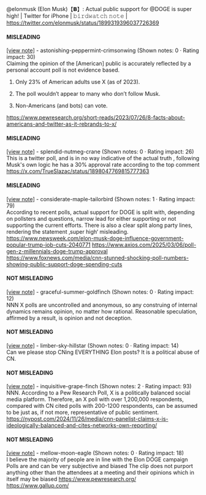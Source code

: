 @elonmusk (Elon Musk)【𝗕】: Actual public support for @DOGE is super high! | Twitter for iPhone | 𝚋𝚒𝚛𝚍𝚠𝚊𝚝𝚌𝚑 𝚗𝚘𝚝𝚎 | https://twitter.com/elonmusk/status/1899319396037726369

#### MISLEADING

[[view note]](https://x.com/i/birdwatch/n/1899620387484233994) - astonishing-peppermint-crimsonwing (Shown notes: 0 · Rating impact: 30)\
Claiming the opinion of the [American] public is accurately reflected by a personal account poll is not evidence based.

1) Only 23% of American adults use X (as of 2023).

2) The poll wouldn’t appear to many who don’t follow Musk.

3) Non-Americans (and bots) can vote. 

https://www.pewresearch.org/short-reads/2023/07/26/8-facts-about-americans-and-twitter-as-it-rebrands-to-x/

#### MISLEADING

[[view note]](https://x.com/i/birdwatch/n/1899401371658407989) - splendid-nutmeg-crane (Shown notes: 0 · Rating impact: 26)\
This is a twitter poll, and is in no way indicative of the actual truth , following Musk's own logic he has a 30% approval rate according to the top comment https://x.com/TrueSlazac/status/1898047769815777363

#### MISLEADING

[[view note]](https://x.com/i/birdwatch/n/1899375067559076099) - considerate-maple-tailorbird (Shown notes: 1 · Rating impact: 79)\
According to recent polls, actual support for DOGE is split with, depending on pollsters and questions, narrow lead for either supporting or not supporting the current efforts. There is also a clear split along party lines, rendering the statement ‚super high‘ misleading.
https://www.newsweek.com/elon-musk-doge-influence-government-popular-trump-job-cuts-2040771
https://www.axios.com/2025/03/06/poll-gen-z-millennials-doge-trump-approval
https://www.foxnews.com/media/cnn-stunned-shocking-poll-numbers-showing-public-support-doge-spending-cuts

#### NOT MISLEADING

[[view note]](https://x.com/i/birdwatch/n/1899564327511707753) - graceful-summer-goldfinch (Shown notes: 0 · Rating impact: 12)\
NNN X polls are uncontrolled and anonymous, so any construing of internal dynamics remains opinion, no matter how rational. Reasonable speculation, affirmed by a result,  is opinion and not deception.

#### NOT MISLEADING

[[view note]](https://x.com/i/birdwatch/n/1899450248667296151) - limber-sky-hillstar (Shown notes: 0 · Rating impact: 14)\
Can we please stop CNing EVERYTHING Elon posts?
It is a political abuse of CN. 

#### NOT MISLEADING

[[view note]](https://x.com/i/birdwatch/n/1899406648050856210) - inquisitive-grape-finch (Shown notes: 2 · Rating impact: 93)\
NNN. According to a Pew Research Poll, X is a politically balanced social media platform. Therefore, an X poll with over 1,200,000 respondents, compared with CN cited polls with 200-1200 respondents, can be assumed to be just as, if not more, representative of public sentiment.
https://nypost.com/2024/11/26/media/cnn-panelist-claims-x-is-ideologically-balanced-and-cites-networks-own-reporting/

#### NOT MISLEADING

[[view note]](https://x.com/i/birdwatch/n/1899454636580311352) - mellow-moon-eagle (Shown notes: 0 · Rating impact: 18)\
I believe the majority of people are in line with the Elon DOGE campaign Polls are and can be very subjective and biased The clip does not purport anything other than the attendees at a meeting and their opinions which in itself may be  biased https://www.pewresearch.org/ https://www.gallup.com/
